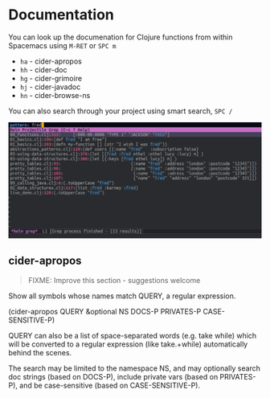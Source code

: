 # Documentation

You can look up the documenation for Clojure functions from within Spacemacs using `M-RET` or `SPC m`

* `ha` - cider-apropos
* `hh` - cider-doc
* `hg` - cider-grimoire
* `hj` - cider-javadoc
* `hn` - cider-browse-ns


You can also search through your project using smart search, `SPC /`

![Spacemacs smart search](/images/spacemacs-smart-search-example.png ) 



## cider-apropos

> FIXME: Improve this section - suggestions welcome

Show all symbols whose names match QUERY, a regular expression.

(cider-apropos QUERY &optional NS DOCS-P PRIVATES-P CASE-SENSITIVE-P)

QUERY can also be a list of space-separated words (e.g. take while) which
will be converted to a regular expression (like take.+while) automatically
behind the scenes.

The search may be limited to the namespace NS, and may
optionally search doc strings (based on DOCS-P), include private vars
(based on PRIVATES-P), and be case-sensitive (based on CASE-SENSITIVE-P).

